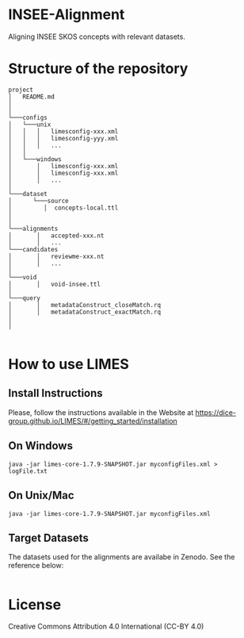 # INSEE-Alignment
Aligning INSEE SKOS concepts with relevant datasets.

# Structure of the repository

```
project
│   README.md
│      
│
└───configs
│   └───unix
│   │   │   limesconfig-xxx.xml
│   │   │   limesconfig-yyy.xml
│   │   │   ...
│   │
│   └───windows
│       │   limesconfig-xxx.xml
│       │   limesconfig-xxx.xml
│       │   ...
│   
└───dataset
│      └───source
│         │  concepts-local.ttl
│        
│   
└───alignments
│       │   accepted-xxx.nt
│       │   ...
└───candidates
│       │   reviewme-xxx.nt
│       │   ...
│
└───void
│       │   void-insee.ttl
│
└───query
│       │   metadataConstruct_closeMatch.rq
│       │   metadataConstruct_exactMatch.rq
│
│


```

# How to use LIMES
## Install Instructions
Please, follow the instructions available in the Website at https://dice-group.github.io/LIMES/#/getting_started/installation

## On Windows
```
java -jar limes-core-1.7.9-SNAPSHOT.jar myconfigFiles.xml > logFile.txt

```

## On Unix/Mac

```
java -jar limes-core-1.7.9-SNAPSHOT.jar myconfigFiles.xml 

```

## Target Datasets
The datasets used for the alignments are availabe in Zenodo. See the reference below:

``` Atemezing Auguste Ghislain, & Daneau Caroline. (2023). SKOS Datasets for Aligning INSEE Concepts [Data set]. Zenodo. https://doi.org/10.5281/zenodo.7568355
```

# License
Creative Commons Attribution 4.0 International (CC-BY 4.0)
